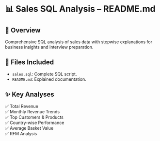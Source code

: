 # 📊 Sales SQL Analysis – README.md

## 🚀 Overview
Comprehensive SQL analysis of sales data with stepwise explanations for business insights and interview preparation.

## 📂 Files Included
- `sales.sql`: Complete SQL script.
- `README.md`: Explained documentation.

## ✨ Key Analyses
✅ Total Revenue  
✅ Monthly Revenue Trends  
✅ Top Customers & Products  
✅ Country-wise Performance  
✅ Average Basket Value  
✅ RFM Analysis


